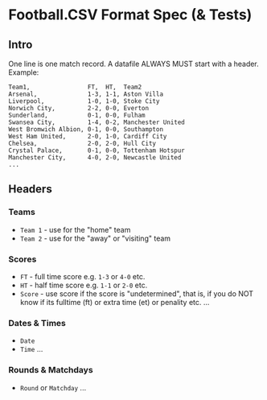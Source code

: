 # Football.CSV Format Spec (& Tests)

## Intro

One line is one match record. A datafile ALWAYS MUST start with a header. 
Example:

```
Team1,                FT,  HT,  Team2
Arsenal,              1-3, 1-1, Aston Villa
Liverpool,            1-0, 1-0, Stoke City
Norwich City,         2-2, 0-0, Everton
Sunderland,           0-1, 0-0, Fulham
Swansea City,         1-4, 0-2, Manchester United
West Bromwich Albion, 0-1, 0-0, Southampton
West Ham United,      2-0, 1-0, Cardiff City
Chelsea,              2-0, 2-0, Hull City
Crystal Palace,       0-1, 0-0, Tottenham Hotspur
Manchester City,      4-0, 2-0, Newcastle United 
...
```

## Headers

### Teams

- `Team 1`    - use for the "home" team
- `Team 2`    - use for the "away" or "visiting" team

### Scores

- `FT`    - full time score e.g. `1-3` or `4-0` etc.
- `HT`    - half time score e.g. `1-1` or `2-0` etc.
- `Score`   - use score if the score is "undetermined", that is, if you do NOT know if its fulltime (ft) or extra time (et) or penality etc.
...

### Dates & Times

- `Date`
- `Time`
...

### Rounds & Matchdays

- `Round` or `Matchday`
...

